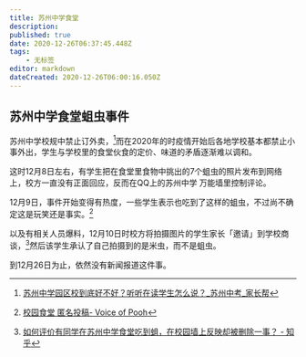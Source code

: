 ```yaml
---
title: 苏州中学食堂
description: 
published: true
date: 2020-12-26T06:37:45.448Z
tags:
    - 无标签
editor: markdown
dateCreated: 2020-12-26T06:00:16.050Z
---
```


## 苏州中学食堂蛆虫事件

苏州中学校规中禁止订外卖，[^7616008]而在2020年的时疫情开始后各地学校基本都禁止小事外出，学生与学校里的食堂伙食的定价、味道的矛盾逐渐难以调和。

[^7616008]: [苏州中学园区校到底好不好？听听在读学生怎么说？_苏州中考_家长帮](https://web.archive.org/web/20201226053025/http://www.jzb.com/bbs/thread-7616008-1-1.html)

这时12月8日左右，有学生把在食堂里食物中挑出的7个蛆虫的照片发布到网络上，校方一直没有正面回应，反而在QQ上的苏州中学 万能墙里控制评论。

12月9日，事件开始变得有热度，一些学生表示也吃到了这样的蛆虫，不过尚不确定这是玩笑还是事实。[^51278]

[^51278]: [校园食堂 匿名投稿- Voice of Pooh](https://web.archive.org/web/20201226063221/https://t.me/s/VoiceofPooh/51278)

以及有相关人员爆料，12月10日时校方将拍摄图片的学生家长「邀请」到学校商谈，[^433965406]然后该学生承认了自己拍摄到的是米虫，而不是蛆虫。

[^433965406]: [如何评价有同学在苏州中学食堂吃到蛆，在校园墙上反映却被删除一事？ - 知乎](https://web.archive.org/web/20201226051215/https://www.zhihu.com/question/433965406)

到12月26日为止，依然没有新闻报道这件事。

<!--
最近由于沉迷赛博朋克 2077，以及查资料时遇到了瓶颈，有一段时间没有更新了，实在惭愧。{(>_<)}
实在是敬佩那些新闻、文章、论文写的完备又快速的大佬，总有一天我也希望我能成为那样的人。
最近新开的一个项目，虽然可能只有几分钟的热度，叫做[「遗言 ~Last words~」](https://t.me/Last_words_CCED)，主要收集2000年之后的遗言
这个项目更新得越慢越好，那么日志就这么多吧，今天除了苏州中学食堂的事情我也没有其他的想要表达的了+_+
-->
